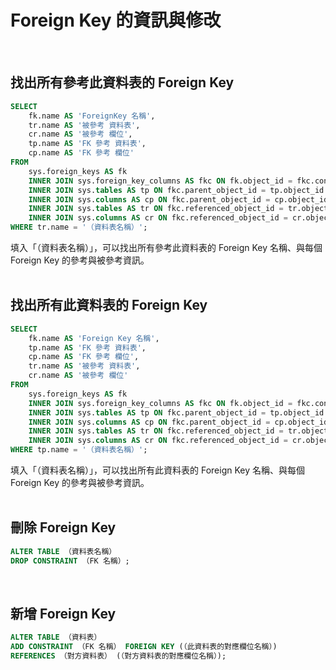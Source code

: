 # Foreign Key 的資訊與修改
<br>

## 找出所有參考此資料表的 Foreign Key
```SQL
SELECT 
    fk.name AS 'ForeignKey 名稱',
    tr.name AS '被參考 資料表',
    cr.name AS '被參考 欄位',
    tp.name AS 'FK 參考 資料表',
    cp.name AS 'FK 參考 欄位'    
FROM 
    sys.foreign_keys AS fk
    INNER JOIN sys.foreign_key_columns AS fkc ON fk.object_id = fkc.constraint_object_id
    INNER JOIN sys.tables AS tp ON fkc.parent_object_id = tp.object_id
    INNER JOIN sys.columns AS cp ON fkc.parent_object_id = cp.object_id AND fkc.parent_column_id = cp.column_id
    INNER JOIN sys.tables AS tr ON fkc.referenced_object_id = tr.object_id
    INNER JOIN sys.columns AS cr ON fkc.referenced_object_id = cr.object_id AND fkc.referenced_column_id = cr.column_id
WHERE tr.name = '（資料表名稱）';
```
填入「（資料表名稱）」，可以找出所有參考此資料表的 Foreign Key 名稱、與每個 Foreign Key 的參考與被參考資訊。  
<br>

## 找出所有此資料表的 Foreign Key
```SQL
SELECT 
    fk.name AS 'Foreign Key 名稱',
    tp.name AS 'FK 參考 資料表',
    cp.name AS 'FK 參考 欄位',
    tr.name AS '被參考 資料表',
    cr.name AS '被參考 欄位'
FROM 
    sys.foreign_keys AS fk
    INNER JOIN sys.foreign_key_columns AS fkc ON fk.object_id = fkc.constraint_object_id
    INNER JOIN sys.tables AS tp ON fkc.parent_object_id = tp.object_id
    INNER JOIN sys.columns AS cp ON fkc.parent_object_id = cp.object_id AND fkc.parent_column_id = cp.column_id
    INNER JOIN sys.tables AS tr ON fkc.referenced_object_id = tr.object_id
    INNER JOIN sys.columns AS cr ON fkc.referenced_object_id = cr.object_id AND fkc.referenced_column_id = cr.column_id
WHERE tp.name = '（資料表名稱）';
```
填入「（資料表名稱）」，可以找出所有此資料表的 Foreign Key 名稱、與每個 Foreign Key 的參考與被參考資訊。  
<br>

## 刪除 Foreign Key
```SQL
ALTER TABLE （資料表名稱）
DROP CONSTRAINT （FK 名稱）;
```
<br>

## 新增 Foreign Key
```SQL
ALTER TABLE （資料表）
ADD CONSTRAINT （FK 名稱） FOREIGN KEY (（此資料表的對應欄位名稱）)
REFERENCES （對方資料表） (（對方資料表的對應欄位名稱）);
```
<br>